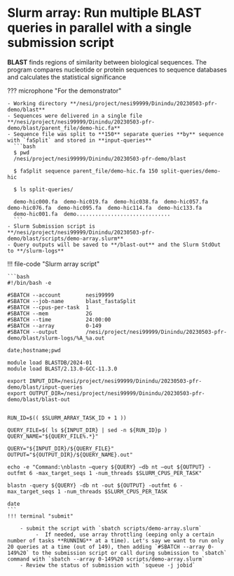 # Slurm array: Run multiple BLAST queries in parallel with a single submission script

**BLAST** finds regions of similarity between biological sequences. The program compares nucleotide or protein sequences to sequence databases and calculates the statistical significance


??? microphone "For the demonstrator"
    
    - Working directory **/nesi/project/nesi99999/Dinindu/20230503-pfr-demo/blast**
    - Sequences were delivered in a single file **/nesi/project/nesi99999/Dinindu/20230503-pfr-demo/blast/parent_file/demo-hic.fa**
    - Sequence file was split to **150** separate queries **by** sequence with `faSplit` and stored in **input-queries** 
      ```bash 
      $ pwd
      /nesi/project/nesi99999/Dinindu/20230503-pfr-demo/blast
      
      $ faSplit sequence parent_file/demo-hic.fa 150 split-queries/demo-hic

      $ ls split-queries/

      demo-hic000.fa  demo-hic019.fa  demo-hic038.fa  demo-hic057.fa  demo-hic076.fa  demo-hic095.fa  demo-hic114.fa  demo-hic133.fa
      demo-hic001.fa  demo..............................
      ```
    - Slurm Submission script is **/nesi/project/nesi99999/Dinindu/20230503-pfr-demo/blast/scripts/demo-array.slurm**
    - Query outputs will be saved to **/blast-out** and the Slurm StdOut to **/slurm-logs**

    
!!! file-code "Slurm array script" 

    ```bash
    #!/bin/bash -e
    
    #SBATCH --account        nesi99999
    #SBATCH --job-name       blast_fastaSplit
    #SBATCH --cpus-per-task  1
    #SBATCH --mem            2G
    #SBATCH --time           24:00:00
    #SBATCH --array          0-149
    #SBATCH --output         /nesi/project/nesi99999/Dinindu/20230503-pfr-demo/blast/slurm-logs/%A_%a.out
    
    date;hostname;pwd
    
    module load BLASTDB/2024-01
    module load BLAST/2.13.0-GCC-11.3.0
     
    export INPUT_DIR=/nesi/project/nesi99999/Dinindu/20230503-pfr-demo/blast/input-queries
    export OUTPUT_DIR=/nesi/project/nesi99999/Dinindu/20230503-pfr-demo/blast/blast-out
    
     
    RUN_ID=$(( $SLURM_ARRAY_TASK_ID + 1 ))
     
    QUERY_FILE=$( ls ${INPUT_DIR} | sed -n ${RUN_ID}p )
    QUERY_NAME="${QUERY_FILE%.*}"
     
    QUERY="${INPUT_DIR}/${QUERY_FILE}"
    OUTPUT="${OUTPUT_DIR}/${QUERY_NAME}.out"
     
    echo -e "Command:\nblastn –query ${QUERY} –db nt –out ${OUTPUT} -outfmt 6 -max_target_seqs 1 -num_threads $SLURM_CPUS_PER_TASK"
     
    blastn -query ${QUERY} -db nt -out ${OUTPUT} -outfmt 6 -max_target_seqs 1 -num_threads $SLURM_CPUS_PER_TASK 
     
    date
    ```
    !!! terminal "submit"

        - submit the script with `sbatch scripts/demo-array.slurm` 
             -  If needed, use array throttling (eeping only a certain number of tasks **RUNNING** at a time). Let's say we want to run only 20 queries at a time (out of 149), then adding `#SBATCH --array 0-149%20` to the submission script or call during submission to `sbatch` command with `sbatch --array 0-149%20 scripts/demo-array.slurm`
        - Review the status of submission with `squeue -j jobid`